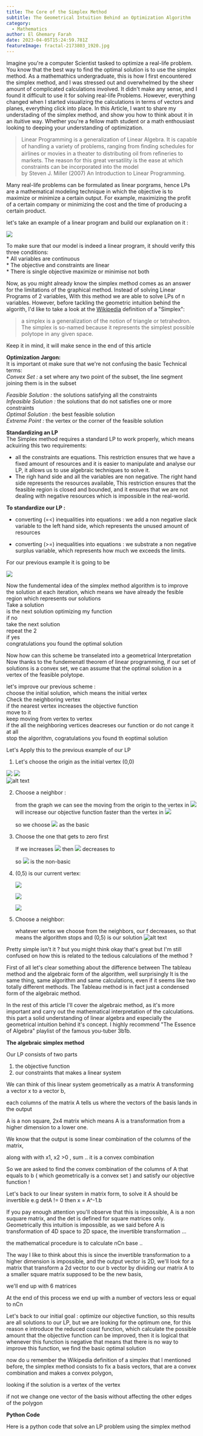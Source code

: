 ```yaml
---
title: The Core of the Simplex Method
subtitle: The Geometrical Intuition Behind an Optimization Algorithm
category:
  - Mathematics
author: El Ghemary Farah
date: 2023-04-05T15:24:59.781Z
featureImage: fractal-2173803_1920.jpg
---
```


Imagine you're a computer Scientist tasked to optimize a real-life problem. You know that the best way to find the optimal solution is to use the simplex method. As a mathemathics undergraduate, this is how I first encountered the simplex method, and I was stressed out and overwhelmed by the sheer amount of complicated calculations involved. It didn't make any sense, and I found it difficult to use it for solving real-life Problems. However, everything changed when I started visualizing the calculations in terms of vectors and planes, everything click into place. In this Article, I want to share my understading of the simplex method, and show you how to think about it in an ituitive way. Whether you're a fellow math student or a math enthousiast looking to deeping your understanding of optimization.   

>Linear Programming is a generalization of Linear Algebra. It is capable of handling a variety of problems, ranging from ﬁnding schedules for airlines or movies in a theater to distributing oil from reﬁneries to markets. The reason for this great versatility is the ease at which constraints can be incorporated into the model   
by Steven J. Miller (2007) An Introduction to Linear Programming.   

Many real-life problems can be formulated as linear porgrams, hence LPs are a mathematical modeling technique in which the objective is to maximize or minimize a certain output. For example, maximizing the profit of a certain company or minimizing the cost and the time of producing a certain product.   

let's take an example of a linear program and build our explanation on it :   

![](https://latex.codecogs.com/svg.image?%7Bmax%7D%5C%20z%20=%20x_1%20&plus;%202x_2%20%5C%5C%7B%5C%20%5C%20%5C%20%5C%20%7D%20s.t%5C%20%5C%20%5C%20%5C%20%20x_1%20%5Cleq%203,%5C%5C%7B%5C%20%5C%20%5C%20%5C%20%5C%20%5C%20%5C%20%5C%20%5C%20%5C%20%5C%20%7Dx_1%20&plus;%20x_2%20%5Cleq%205,%5C%5C%7B%5C%20%5C%20%5C%20%5C%20%5C%20%5C%20%5C%20%5C%20%5C%20%5C%20%5C%20%7Dx_1,x_2%20%5Cgeq%200)

To make sure that our model is indeed a linear program, it should verify this three conditions:   
	* All variables are continuous    
	* The objective and constraints are linear     
	* There is single objective maximize or minimise not both     
	         
Now, as you might already know the simplex method comes as an answer for the limitations of the graphical method. Instead of solving Linear Programs of 2 variables, With this method we are able to solve LPs of n variables. However, before tackling the geometric intuition behind the algorith, I'd like to take a look at the [Wikipedia](https://en.wikipedia.org/wiki/Simplex) definition of a "Simplex":
>a simplex is a generalization of the notion of triangle or tetrahedron. The simplex is so-named because it represents the simplest possible polytope in any given space.

Keep it in mind, it will make sence in the end of this article    
    
**Optimization Jargon:**     
It is important ot make sure that we're not confusing the basic Technical terms:    
*Convex Set :* a set where any two point of the subset, the line segment joining them is in the subset     

*Feasible Solution :* the solutions satisfying all the constraints     
*Infeasible Solution :* the solutions that do not satisfies one or more constraints     
*Optimal Solution :* the best feasible solution    
*Extreme Point :* the vertex or the corner of the feasible solution   
    
**Standardizing an LP**    
The Simplex method requires a standard LP to work properly, which means ackuiring this two requirements:     
* all the constraints are equations. This restriction ensures that we have a fixed amount of resources and it is easier to manipulate and analyse our LP, it allows us to use algebraic techniques to solve it.       
* The righ hand side and all the variables are non negative. The right hand side represents the resources available, This restriction ensures that the feasible region is closed and bounded, and it ensures that we are not dealing with negative resources which is impossible in the real-world.    

**To standardize our LP :**

* converting (=<) inequalities into equations : we add a non negative slack variable to the left hand side, which represents the unused amount of resources

* converting (>=) inequalities into equations : we substrate a non negative surplus variable, which represents how much we exceeds the limits.    

For our previous example it is going to be     
     
![](https://latex.codecogs.com/svg.image?%7Bmax%7D%5C%20z%20=%20x_1%20&plus;%202x_2%20%5C%5C%7B%5C%20%5C%20%5C%20%5C%20%7D%20s.t%5C%20%5C%20%5C%20%5C%20%20x_1%20&plus;%20x_3%20=%203,%5C%5C%7B%5C%20%5C%20%5C%20%5C%20%5C%20%5C%20%5C%20%5C%20%5C%20%5C%20%5C%20%7Dx_1%20&plus;%20x_2%20&plus;%20x_4%20=%205,%5C%5C%7B%5C%20%5C%20%5C%20%5C%20%5C%20%5C%20%5C%20%5C%20%5C%20%5C%20%5C%20%7Dx_1,x_2,%20x_3,%20x_4%20%5Cgeq%200)


Now the fundemental idea of the simplex method algorithm is to improve the solution at each iteration, which means we have already the fesible region which represents our solutions    
	Take a solution    
	is the next solution optimizing my function      
	if no     
		take the next solution      
		repeat the 2    
	if yes     
		congratulations you found the optimal solution      

Now how can this scheme be transelated into a geometrical Interpretation    
Now thanks to the fundemenatl theorem of linear programming, if our set of solutions is a convex set, we can assume that the optimal solution in a vertex of the feasible polytope.     


let's improve our previous scheme :    
	choose the initial solution, which means the initial vertex    
	Check the neighboring vertex    
		if the nearest vertex increases the objective function    
			move to it   
			keep moving from vertex to vertex    
		if the all the neighboring vertices deacreses our function or do not cange it at all    
			stop the algorithm, cogratulations you found th eoptimal solution     

Let's Apply this to the previous example of our LP

1. Let's choose the origin as the initial vertex (0,0)

  ![](https://latex.codecogs.com/svg.image?x_1%20=%20x_2%20=%200) ![](https://latex.codecogs.com/svg.image?x_3&space;=&space;3,&space;x_4&space;=&space;5&space;and&space;z&space;=&space;0)      
  ![alt text](https://github.com/elghemary/farah/assets/uploads/(0.0).png?raw=true)

2. Choose a neighbor :

   from the graph we can see the moving from the origin to the vertex in ![](https://latex.codecogs.com/svg.image?x_2) will increase our objective function faster than the vertex in ![](https://latex.codecogs.com/svg.image?x_1)

   so we choose ![](https://latex.codecogs.com/svg.image?x_1) as the basic
3. Choose the one that gets to zero first

   If we increases ![](https://latex.codecogs.com/svg.image?x_2) then ![](https://latex.codecogs.com/svg.image?x_4) decreases to

   so ![](https://latex.codecogs.com/svg.image?x_4) is the non-basic
4. (0,5) is our current vertex:

   ![](https://latex.codecogs.com/svg.image?x_3%20=%203%20-%20x_1%20=%203)

   ![](https://latex.codecogs.com/svg.image?x_4%20=%205%20-%20x_1%20-%20x_2%20=%205%20-%200%20-%205%20=%200)

   ![](https://latex.codecogs.com/svg.image?z%20=%2010)
5. Choose a neighbor:

   whatever vertex we choose from the neighbors, our f decreases, so that means the algorithm stops and (0,5) is our solution
   ![alt text](https://github.com/elghemary/farah/assets/uploads/(0.5).png?raw=true)


Pretty simple isn't it ? but you might think okay that's great but I'm still confused on how this is related to the tedious calculations of the method ?

First of all let's clear something about the difference between The tableau method and the algebraic form of the algorithm, well surprisingly It is the same thing, same algorithm and same calculations, even if it seems like two totally different methods. The Tableau method is in fact just a condensed form of the algebraic method.

In the rest of this article I'll cover the algebraic method, as it's more important and carry out the mathematical interpretation of the calculations. this part a solid understanding of linear algebra and especially the geometrical intuition behind it's concept. I highly recommend "The Essence of Algebra" playlist of the famous you-tuber 3b1b.

**The algebraic simplex method**

Our LP consists of two parts

1. the objective function
2. our constraints that makes a linear system

We can think of this linear system geometrically as a matrix A transforming a vector x to a vector b,

each columns of the matrix A tells us where the vectors of the basis lands in the output

A is a non square, 2x4 matrix which means A is a transformation from a higher dimension to a lower one.

We know that the output is some linear combination of the columns of the matrix,

along with with x1, x2 >0 , sum .. it is a convex combination

So we are asked to find the convex combination of the columns of A that equals to b ( which geometrically is a convex set ) and satisfy our objective function !

Let's back to our linear system in matrix form, to solve it A should be invertible e.g detA != 0 then x = A^-1.b

If you pay enough attention you'll observe that this is impossible, A is a non suquare matrix, and the det is defined for square matrices only. Geometrically this intuition is impossible, as we said before A is transformation of 4D space to 2D space, the invertible transformation ...

the mathematical procedure is to calculate nCn base ..

The way I like to think about this is since the invertible transformation to a higher dimension is impossible, and the output vector is 2D, we'll look for a matrix that transform a 2d vector to our b vector by dividing our matrix A to a smaller square matrix supposed to be the new basis,

we'll end up with 6 matrices

At the end of this process we end up with a number of vectors less or equal to nCn

Let's back to our initial goal : optimize our objective function, so this results are all solutions to our LP, but we are looking for the optimum one, for this reason e introduce the reduced coast function, which calculate the possible amount that the objective function can be improved, then it is logical that whenever this function is negative that means that there is no way to improve this function, we find the basic optimal solution

now do u remember the Wikipedia definition of a simplex that I mentioned before, the simplex method consists to fix a basis vectors, that are a convex combination and makes a convex polygon,

looking if the solution is a vertex of the vertex

if not we change one vector of the basis without affecting the other edges of the polygon

**Python Code**

Here is a python code that solve an LP problem using the simplex method
